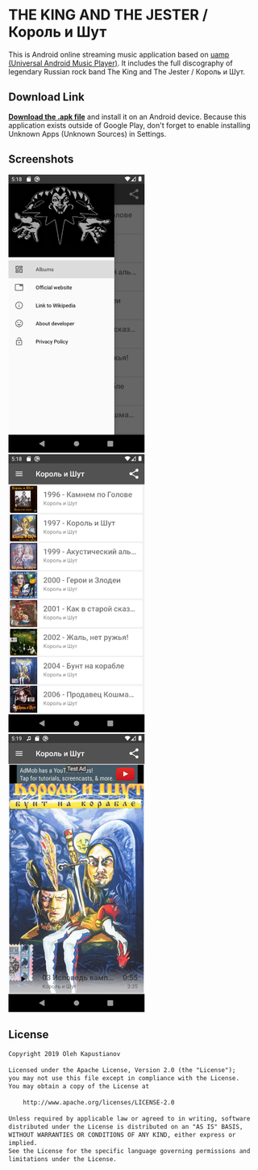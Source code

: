 THE KING AND THE JESTER / Король и Шут
=====================================

This is Android online streaming music application based on [uamp (Universal Android Music Player)](https://github.com/android/uamp). 
It includes the full discography of legendary Russian rock band The King and The Jester / Король и Шут.

## Download Link

[__Download the .apk file__](https://github.com/olehka/korol-i-shut/blob/master/app/release/korolishut-v5(0.5)-release.apk) and install it on an Android device. Because this application exists outside of Google Play, don't forget to enable installing Unknown Apps (Unknown Sources) in Settings. 

## Screenshots

<img src="./screenshots/Screenshot_1572517119.png" width="270" height="550"> <img src="./screenshots/Screenshot_1572517108.png" width="270" height="550"> <img src="./screenshots/Screenshot_1572517199.png" width="270" height="550">

## License

    Copyright 2019 Oleh Kapustianov

    Licensed under the Apache License, Version 2.0 (the "License");
    you may not use this file except in compliance with the License.
    You may obtain a copy of the License at

        http://www.apache.org/licenses/LICENSE-2.0

    Unless required by applicable law or agreed to in writing, software
    distributed under the License is distributed on an "AS IS" BASIS,
    WITHOUT WARRANTIES OR CONDITIONS OF ANY KIND, either express or implied.
    See the License for the specific language governing permissions and
    limitations under the License.
